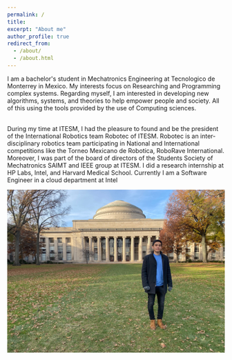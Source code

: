 ```yaml
---
permalink: /
title:
excerpt: "About me"
author_profile: true
redirect_from:
  - /about/
  - /about.html
---
```


<p style='text-align: justify;'>


I am a bachelor's student in Mechatronics Engineering at Tecnologico de Monterrey in Mexico. My interests focus on Researching and Programming complex systems. Regarding myself, I am interested in developing new algorithms, systems, and theories to help empower people and society. All of this using the tools provided by the use of Computing sciences.
<br><br>

During my time at ITESM, I had the pleasure to found and be the president of the International Robotics team Robotec of ITESM. Robotec is an inter-disciplinary robotics team participating in National and International competitions like the Torneo Mexicano de Robotica, RoboRave International. Moreover, I was part of the board of directors of the Students Society of Mechatronics SAIMT and IEEE group at ITESM. I did a research internship at HP Labs, Intel, and Harvard Medical School. Currently I am a Software Engineer in a cloud department at Intel 
 </p>

![pilatus](/images/mit.jpg)
